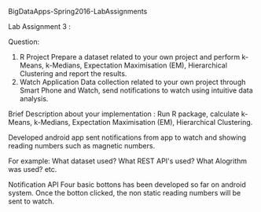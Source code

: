 BigDataApps-Spring2016-LabAssignments

Lab Assignment 3 :

Question:
1.	R Project
Prepare a dataset related to your own project and perform k-Means, k-Medians, Expectation Maximisation (EM), Hierarchical Clustering and report the results. 
2.	Watch Application
Data collection related to your own project through Smart Phone and Watch, send notifications to watch using intuitive data analysis.


Brief Description about your implementation :
Run R package, calculate k-Means, k-Medians, Expectation Maximisation (EM), Hierarchical Clustering.

Developed android app sent notifications from app to watch and showing reading numbers such as magnetic numbers.


For example: What dataset used? What REST API's used? What Alogrithm was used? etc.

Notification API
Four basic bottons has been developed so far on android system. Once the botton clicked, the non static reading numbers will be sent 
to watch.

